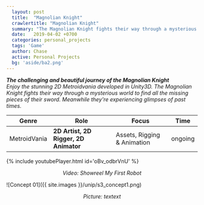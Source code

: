 ```yaml
---
  layout: post
  title:  "Magnolian Knight"
  crawlertitle: "Magnolian Knight"
  summary: "The Magnolian Knight fights their way through a mysterious world to find all the missing pieces of their sword. Meanwhile they're experiencing glimpses of past times."
  date:   2019-04-02 +0700
  categories: personal_projects
  tags: 'Game'
  author: Chase
  active: Personal Projects
  bg: 'aside/ba2.png'
---
```


*__The challenging and beautiful journey of the Magnolian Knight__ <br>
Enjoy the stunning 2D Metroidvania developed in Unity3D. The Magnolian Knight fights their way through a mysterious world to find all the missing pieces of their sword. Meanwhile they're experiencing glimpses of past times.*

Genre | Role | Focus | Time |
------------ | -------------| -------- |----|
MetroidVania | **2D Artist, 2D Rigger, 2D Animator** | Assets, Rigging & Animation | ongoing |


{% include youtubePlayer.html id='oBv_odbrVnU' %}
<p align="center"><i> Video: Showreel My First Robot </i></p> 


![Concept 01]({{ site.images }}/unip/s3_concept1.png)
<p align="center"><i>Picture: textext </i></p>








